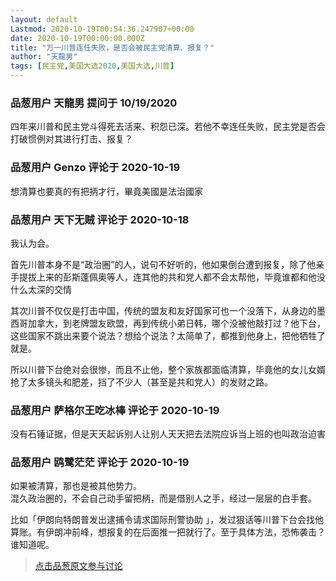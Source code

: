 ```yaml
---
layout: default
Lastmod: 2020-10-19T00:54:36.247907+00:00
date: 2020-10-19T00:00:00.000Z
title: "万一川普连任失败，是否会被民主党清算、报复？"
author: "天龍男"
tags: [民主党,美国大选2020,美国大选,川普]
---
```



### 品葱用户 **天龍男** 提问于 10/19/2020
    
四年来川普和民主党斗得死去活来、积怨已深。若他不幸连任失败，民主党是否会打破惯例对其进行打击、报复？
    
                

### 品葱用户 **Genzo** 评论于 2020-10-19
        
想清算也要真的有把抦才行，畢竟美國是法治國家
        
                

### 品葱用户 **天下无贼** 评论于 2020-10-18
        
我认为会。  
  
首先川普本身不是“政治圈”的人，说句不好听的，他如果倒台遭到报复，除了他亲手提拔上来的彭斯蓬佩奥等人，连其他的共和党人都不会太帮他，毕竟谁都和他没什么太深的交情  
  
其次川普不仅仅是打击中国，传统的盟友和友好国家可也一个没落下，从身边的墨西哥加拿大，到老牌盟友欧盟，再到传统小弟日韩，哪个没被他敲打过？他下台，这些国家不跳出来要个说法？想给个说法？太简单了，都推到他身上，把他牺牲了就是。  
  
所以川普下台绝对会很惨，而且不止他，整个家族都面临清算，毕竟他的女儿女婿抢了太多镜头和肥差，挡了不少人（甚至是共和党人）的发财之路。
        
                

### 品葱用户 **萨格尔王吃冰棒** 评论于 2020-10-19
        
没有石锤证据，但是天天起诉别人让别人天天把去法院应诉当上班的也叫政治迫害
        
                

### 品葱用户 **鸥鹭茫茫** 评论于 2020-10-19
        
如果被清算，那也是被其他势力。  
混久政治圈的，不会自己动手留把柄，而是借别人之手，经过一层层的白手套。  
  
比如「伊朗向特朗普发出逮捕令请求国际刑警协助 」，发过狠话等川普下台会找他算账。有伊朗冲前峰，想报复的在后面推一把就行了。至于具体方法，恐怖袭击？谁知道呢。
        
                





> [点击品葱原文参与讨论](https://pincong.rocks/question/32391)

